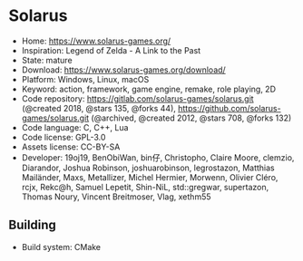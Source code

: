 # Solarus

- Home: https://www.solarus-games.org/
- Inspiration: Legend of Zelda - A Link to the Past
- State: mature
- Download: https://www.solarus-games.org/download/
- Platform: Windows, Linux, macOS
- Keyword: action, framework, game engine, remake, role playing, 2D
- Code repository: https://gitlab.com/solarus-games/solarus.git (@created 2018, @stars 135, @forks 44), https://github.com/solarus-games/solarus.git (@archived, @created 2012, @stars 708, @forks 132)
- Code language: C, C++, Lua
- Code license: GPL-3.0
- Assets license: CC-BY-SA
- Developer: 19oj19, BenObiWan, bin仔, Christopho, Claire Moore, clemzio, Diarandor, Joshua Robinson, joshuarobinson, legrostazon, Matthias Mailänder, Maxs, Metallizer, Michel Hermier, Morwenn, Olivier Cléro, rcjx, Rekc@h, Samuel Lepetit, Shin-NiL, std::gregwar, supertazon, Thomas Noury, Vincent Breitmoser, Vlag, xethm55

## Building

- Build system: CMake
